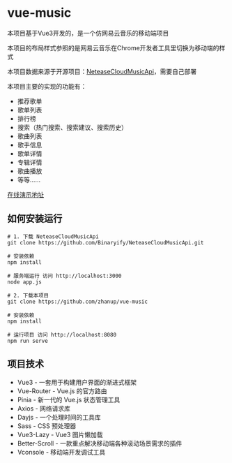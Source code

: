 # vue-music

本项目基于Vue3开发的，是一个仿网易云音乐的移动端项目

本项目的布局样式参照的是网易云音乐在Chrome开发者工具里切换为移动端的样式

本项目数据来源于开源项目：[NeteaseCloudMusicApi](https://github.com/Binaryify/NeteaseCloudMusicApi)，需要自己部署

本项目主要的实现的功能有：

- 推荐歌单
- 歌单列表
- 排行榜
- 搜索（热门搜索、搜索建议、搜索历史）
- 歌曲列表
- 歌手信息
- 歌单详情
- 专辑详情
- 歌曲播放
- 等等......

[在线演示地址](http://1.15.112.209:8080/home)

## 如何安装运行

```shell
# 1. 下载 NeteaseCloudMusicApi
git clone https://github.com/Binaryify/NeteaseCloudMusicApi.git

# 安装依赖
npm install

# 服务端运行 访问 http://localhost:3000
node app.js

# 2. 下载本项目
git clone https://github.com/zhanup/vue-music

# 安装依赖
npm install

# 运行项目 访问 http://localhost:8080
npm run serve
```
## 项目技术

- Vue3 - 一套用于构建用户界面的渐进式框架
- Vue-Router - Vue.js 的官方路由
- Pinia - 新一代的 Vue.js 状态管理工具
- Axios - 网络请求库
- Dayjs - 一个处理时间的工具库
- Sass - CSS 预处理器
- Vue3-Lazy - Vue3 图片懒加载
- Better-Scroll - 一款重点解决移动端各种滚动场景需求的插件
- Vconsole - 移动端开发调试工具